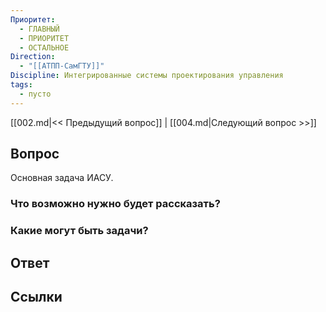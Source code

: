 ```yaml
---
Приоритет:
  - ГЛАВНЫЙ
  - ПРИОРИТЕТ
  - ОСТАЛЬНОЕ
Direction:
  - "[[АТПП-СамГТУ]]" 
Discipline: Интегрированные системы проектирования управления 
tags:
  - пусто
---
```

[[002.md|<< Предыдущий вопрос]] | [[004.md|Следующий вопрос >>]]
## Вопрос

Основная задача ИАСУ.

### Что возможно нужно будет рассказать?

### Какие могут быть задачи?

## Ответ

## Ссылки
